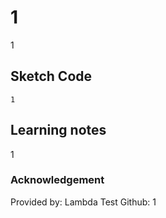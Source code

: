 # 1
1
## Sketch Code
```
1
```
## Learning notes
1
### Acknowledgement
Provided by: Lambda Test
Github: 1
